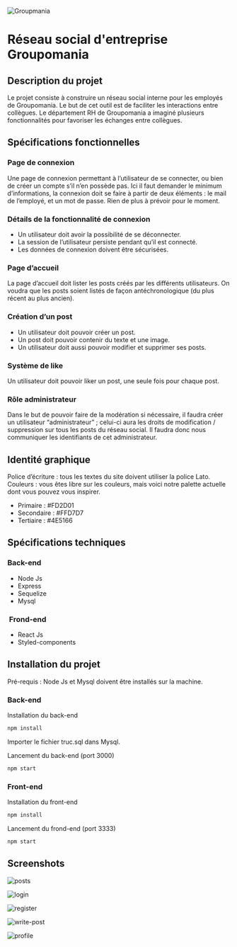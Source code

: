 ![Groupmania](./client-react/src/assets/mono-groupo.svg)

# Réseau social d'entreprise Groupomania

<h2>Description du projet</h2>

Le projet consiste à construire un réseau social interne pour les employés de Groupomania. Le
but de cet outil est de faciliter les interactions entre collègues. Le département RH de
Groupomania a imaginé plusieurs fonctionnalités pour favoriser les échanges entre collègues.

<h2>Spécifications fonctionnelles</h2>

### Page de connexion

Une page de connexion permettant à l’utilisateur de se connecter, ou bien
de créer un compte s’il n’en possède pas. Ici il faut demander le minimum
d’informations, la connexion doit se faire à partir de deux éléments : le mail
de l’employé, et un mot de passe. Rien de plus à prévoir pour le moment.

### Détails de la fonctionnalité de connexion

* Un utilisateur doit avoir la possibilité de se déconnecter.
* La session de l’utilisateur persiste pendant qu’il est connecté.
* Les données de connexion doivent être sécurisées.

### Page d’accueil

La page d’accueil doit lister les posts créés par les différents utilisateurs.
On voudra que les posts soient listés de façon antéchronologique (du plus
récent au plus ancien).

### Création d’un post

* Un utilisateur doit pouvoir créer un post.
* Un post doit pouvoir contenir du texte et une image.
* Un utilisateur doit aussi pouvoir modifier et supprimer ses posts.

### Système de like

Un utilisateur doit pouvoir liker un post, une seule fois pour chaque post.

### Rôle administrateur

Dans le but de pouvoir faire de la modération si nécessaire, il faudra créer
un utilisateur “administrateur” ; celui-ci aura les droits de modification /
suppression sur tous les posts du réseau social. Il faudra donc nous
communiquer les identifiants de cet administrateur.

## Identité graphique

Police d’écriture : tous les textes du site doivent utiliser la police Lato.
Couleurs : vous êtes libre sur les couleurs, mais voici notre palette actuelle
dont vous pouvez vous inspirer.
* Primaire : #FD2D01
* Secondaire : #FFD7D7
* Tertiaire : #4E5166

## Spécifications techniques

### Back-end

* Node Js
* Express
* Sequelize
* Mysql

<h3> Frond-end</h3>

* React Js
* Styled-components

<h2>Installation du projet</h2>

Pré-requis :
Node Js et Mysql doivent être installés sur la machine.

### Back-end

Installation du back-end
```bash
npm install
```
Importer le fichier truc.sql dans Mysql.

Lancement du back-end (port 3000)
```bash
npm start
```

### Front-end

Installation du front-end
```bash
npm install
```

Lancement du frond-end (port 3333)
```bash
npm start
```

<h2>Screenshots</h2>

![posts](./client-react/public/readme_assets/posts.png)
<br />

![login](./client-react/public/readme_assets/login.png)
<br />

![register](./client-react/public/readme_assets/register.png)
<br />

![write-post](./client-react/public/readme_assets/write_post.png)
<br />

![profile](./client-react/public/readme_assets/profile.png)
<br />


